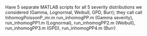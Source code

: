 Have 5 separate MATLAB scripts for all 5 severity distributions we considered (Gamma, Lognormal, Weibull, GPD, Burr); 
they call call InhomogPoissonP_mr.m
run_inhomogPP.m (Gamma severity), run_inhomogPP1.m (Lognormal), run_inhomogPP2.m (Weibull), run_inhomogPP3.m (GPD), run_inhomogPP4.m (Burr)
